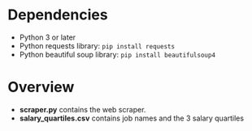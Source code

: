 # Dependencies
 - Python 3 or later
 - Python requests library: `pip install requests`
 - Python beautiful soup library: `pip install beautifulsoup4`

# Overview
 - **scraper.py** contains the web scraper.
 - **salary_quartiles.csv** contains job names and the 3 salary quartiles